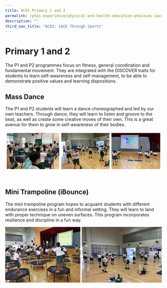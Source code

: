```yaml
---
title: ACES Primary 1 and 2
permalink: /ptps-experience/physical-and-health-education-phe/aces-iace-through-sports/primary-1-and-2/
description: ""
third_nav_title: "ACES: iACE Through Sports"
---
```


# Primary 1 and 2


The P1 and P2 programmes focus on fitness, general coordination and fundamental movement. They are integrated with the DISCOVER traits for students to learn self-awareness and self-management, to be able to demonstrate positive values and learning dispositions.

## Mass Dance


The P1 and P2 students will learn a dance choreographed and led by our own teachers. Through dance, they will learn to listen and groove to the beat, as well as create some creative moves of their own. This is a great avenue for them to grow in self-awareness of their bodies.

![](/images/PTPS%20Experience/Physical%20and%20Health%20Education/phe%20-%20mass%20dance.png)

## Mini Trampoline (iBounce)


The mini trampoline program hopes to acquaint students with different endurance exercises in a fun and informal setting. They will learn to land with proper technique on uneven surfaces. This program incorporates resilience and discipline in a fun way.

![](/images/PTPS%20Experience/Physical%20and%20Health%20Education/P1nP2.jpg)
